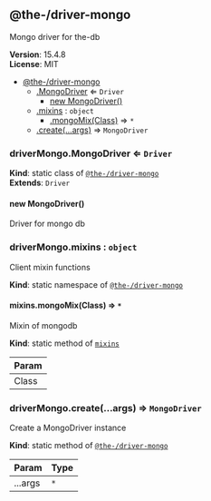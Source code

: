 <!--- Code generated by @the-/script-doc. DO NOT EDIT. -->

<a name="module_@the-/driver-mongo"></a>

## @the-/driver-mongo
Mongo driver for the-db

**Version**: 15.4.8  
**License**: MIT  

* [@the-/driver-mongo](#module_@the-/driver-mongo)
    * [.MongoDriver](#module_@the-/driver-mongo.MongoDriver) ⇐ <code>Driver</code>
        * [new MongoDriver()](#new_module_@the-/driver-mongo.MongoDriver_new)
    * [.mixins](#module_@the-/driver-mongo.mixins) : <code>object</code>
        * [.mongoMix(Class)](#module_@the-/driver-mongo.mixins.mongoMix) ⇒ <code>\*</code>
    * [.create(...args)](#module_@the-/driver-mongo.create) ⇒ <code>MongoDriver</code>

<a name="module_@the-/driver-mongo.MongoDriver"></a>

### driverMongo.MongoDriver ⇐ <code>Driver</code>
**Kind**: static class of [<code>@the-/driver-mongo</code>](#module_@the-/driver-mongo)  
**Extends**: <code>Driver</code>  
<a name="new_module_@the-/driver-mongo.MongoDriver_new"></a>

#### new MongoDriver()
Driver for mongo db

<a name="module_@the-/driver-mongo.mixins"></a>

### driverMongo.mixins : <code>object</code>
Client mixin functions

**Kind**: static namespace of [<code>@the-/driver-mongo</code>](#module_@the-/driver-mongo)  
<a name="module_@the-/driver-mongo.mixins.mongoMix"></a>

#### mixins.mongoMix(Class) ⇒ <code>\*</code>
Mixin of mongodb

**Kind**: static method of [<code>mixins</code>](#module_@the-/driver-mongo.mixins)  

| Param |
| --- |
| Class | 

<a name="module_@the-/driver-mongo.create"></a>

### driverMongo.create(...args) ⇒ <code>MongoDriver</code>
Create a MongoDriver instance

**Kind**: static method of [<code>@the-/driver-mongo</code>](#module_@the-/driver-mongo)  

| Param | Type |
| --- | --- |
| ...args | <code>\*</code> | 

